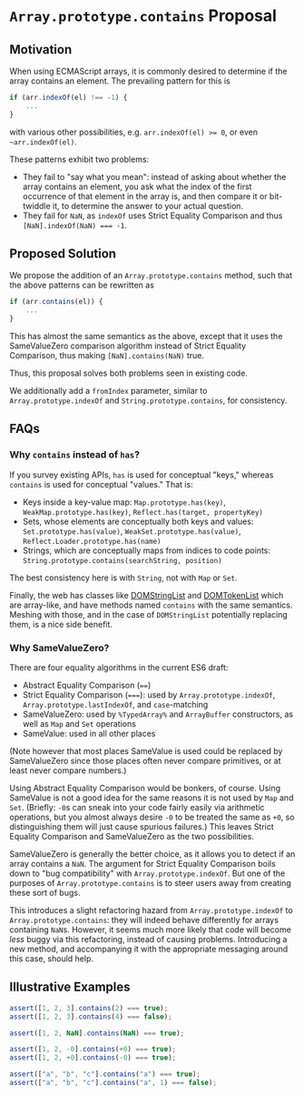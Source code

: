 # `Array.prototype.contains` Proposal

## Motivation

When using ECMAScript arrays, it is commonly desired to determine if the array contains an element. The prevailing pattern for this is

```js
if (arr.indexOf(el) !== -1) {
    ...
}
```

with various other possibilities, e.g. `arr.indexOf(el) >= 0`, or even `~arr.indexOf(el)`.

These patterns exhibit two problems:

- They fail to "say what you mean": instead of asking about whether the array contains an element, you ask what the index of the first occurrence of that element in the array is, and then compare it or bit-twiddle it, to determine the answer to your actual question.
- They fail for `NaN`, as `indexOf` uses Strict Equality Comparison and thus `[NaN].indexOf(NaN) === -1`.

## Proposed Solution

We propose the addition of an `Array.prototype.contains` method, such that the above patterns can be rewritten as

```js
if (arr.contains(el)) {
    ...
}
```

This has almost the same semantics as the above, except that it uses the SameValueZero comparison algorithm instead of Strict Equality Comparison, thus making `[NaN].contains(NaN)` true.

Thus, this proposal solves both problems seen in existing code.

We additionally add a `fromIndex` parameter, similar to `Array.prototype.indexOf` and `String.prototype.contains`, for consistency.

## FAQs

### Why `contains` instead of `has`?

If you survey existing APIs, `has` is used for conceptual "keys," whereas `contains` is used for conceptual "values." That is:

- Keys inside a key-value map: `Map.prototype.has(key)`, `WeakMap.prototype.has(key)`, `Reflect.has(target, propertyKey)`
- Sets, whose elements are conceptually both keys and values: `Set.prototype.has(value)`, `WeakSet.prototype.has(value)`, `Reflect.Loader.prototype.has(name)`
- Strings, which are conceptually maps from indices to code points: `String.prototype.contains(searchString, position)`

The best consistency here is with `String`, not with `Map` or `Set`.

Finally, the web has classes like [DOMStringList](https://developer.mozilla.org/en-US/docs/Web/API/DOMStringList) and [DOMTokenList](http://dom.spec.whatwg.org/#interface-domtokenlist) which are array-like, and have methods named `contains` with the same semantics. Meshing with those, and in the case of `DOMStringList` potentially replacing them, is a nice side benefit.

### Why SameValueZero?

There are four equality algorithms in the current ES6 draft:

- Abstract Equality Comparison (`==`)
- Strict Equality Comparison (`===`): used by `Array.prototype.indexOf`, `Array.prototype.lastIndexOf`, and `case`-matching
- SameValueZero: used by `%TypedArray%` and `ArrayBuffer` constructors, as well as `Map` and `Set` operations
- SameValue: used in all other places

(Note however that most places SameValue is used could be replaced by SameValueZero since those places often never compare primitives, or at least never compare numbers.)

Using Abstract Equality Comparison would be bonkers, of course. Using SameValue is not a good idea for the same reasons it is not used by `Map` and `Set`. (Briefly: `-0`s can sneak into your code fairly easily via arithmetic operations, but you almost always desire `-0` to be treated the same as `+0`, so distinguishing them will just cause spurious failures.) This leaves Strict Equality Comparison and SameValueZero as the two possibilities.

SameValueZero is generally the better choice, as it allows you to detect if an array contains a `NaN`. The argument for Strict Equality Comparison boils down to "bug compatibility" with `Array.prototype.indexOf`. But one of the purposes of `Array.prototype.contains` is to steer users away from creating these sort of bugs.

This introduces a slight refactoring hazard from `Array.prototype.indexOf` to `Array.prototype.contains`: they will indeed behave differently for arrays containing `NaN`s. However, it seems much more likely that code will become _less_ buggy via this refactoring, instead of causing problems. Introducing a new method, and accompanying it with the appropriate messaging around this case, should help.

## Illustrative Examples

```js
assert([1, 2, 3].contains(2) === true);
assert([1, 2, 3].contains(4) === false);

assert([1, 2, NaN].contains(NaN) === true);

assert([1, 2, -0].contains(+0) === true);
assert([1, 2, +0].contains(-0) === true);

assert(["a", "b", "c"].contains("a") === true);
assert(["a", "b", "c"].contains("a", 1) === false);
```
